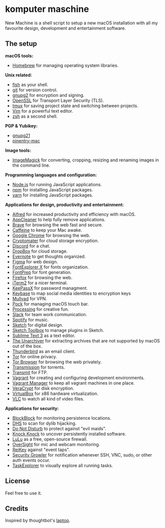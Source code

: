 komputer maschine
======

New Machine is a shell script to setup a new macOS installation with all my favourite design, development and entertainment software.


## The setup

**macOS tools:**
* [Homebrew](http://brew.sh/) for managing operating system libraries.

**Unix related:**
* [fish](https://fishshell.com/) as your shell.
* [git](https://git-scm.com/) for version control.
* [gnupg2](https://fishshell.com/) for encryption and signing.
* [OpenSSL](https://www.openssl.org/) for Transport Layer Security (TLS).
* [tmux](http://tmux.github.io/) for saving project state and switching between projects.
* [Vim](http://www.zsh.org/) for a powerful text editor.
* [zsh](http://www.zsh.org/) as a second shell.

**PGP & Yubikey:**
* [gnupg21](https://gnupg.org/) 
* [pinentry-mac](https://github.com/GPGTools/pinentry-mac) 

**Image tools:**
* [ImageMagick](https://www.imagemagick.org/) for converting, cropping, resizing and renaming images in the command line.

**Programming languages and configuration:**
* [Node.js](https://nodejs.org/) for running JavaScript applications.
* [npm](https://www.npmjs.com/) for installing JavaScript packages.
* [yarn](https://yarnpkg.com/) for installing JavaScript packages.

**Applications for design, productivity and entertainment:**
* [Alfred](https://www.alfredapp.com/) for increased productivity and efficiency with macOS.
* [AppCleaner](https://freemacsoft.net/appcleaner/) to help fully remove applications.
* [Brave](https://brave.com/) for browsing the web fast and secure.
* [Caffeine](http://lightheadsw.com/caffeine/) to keep your Mac awake.
* [Google Chrome](https://www.google.com/chrome/) for browsing the web.
* [Cryptomater](https://cryptomator.org/) for cloud storage encryption.
* [Discord](https://discord.com/) for a chat.
* [DropBox](https://www.dropbox.com/) for cloud storage.
* [Evernote](https://evernote.com/) to get thoughts organized.
* [Figma](https://www.figma.com/) for web design.
* [FontExplorer X](https://www.fontexplorerx.com/) for fonts organization.
* [FontPrep](https://www.fontexplorerx.com/) for font generation.
* [Firefox](https://www.mozilla.org/en-US/firefox/new/) for browsing the web.
* [iTerm2](https://www.iterm2.com/) for a nicer terminal.
* [KeePassX](https://www.keepassx.org/) for password managment.
* [Keybase](https://keybase.io/) to map social media identities to encryption keys
* [Mullvad](https://mullvad.net/) for VPN.
* [Pock](https://pock.dev/) for managing macOS touch bar.
* [Processing](https://processing.org/) for creative fun.
* [Slack](https://slack.com/) for team work communication.
* [Spotify](https://www.spotify.com/) for music.
* [Sketch](https://www.sketchapp.com/) for digital design.
* [Sketch Toolbox](http://sketchtoolbox.com/) to manage plugins in Sketch.
* [Sublime Text 3](https://www.sublimetext.com/3) as a text editor.
* [The Unarchiver](https://theunarchiver.com/) for extracting archives that are not supported by macOS out of the box.
* [Thunderbird](https://www.mozilla.org/) as an email client.
* [Tor](https://www.torproject.org/) for online privacy.
* [Tor Browser](https://www.torproject.org/projects/torbrowser.html.en) for browsing the web privately.
* [Transmission](https://transmissionbt.com/) for torrents.
* [Transmit](https://panic.com/transmit/) for FTP.
* [Vagrant](https://www.vagrantup.com/) for creating and configuring development environments.
* [Vagrant Manager](http://vagrantmanager.com/) to keep all vagrant machines in one place.
* [VeraCrypt](https://veracrypt.codeplex.com/) for disk encryption.
* [VirtualBox](https://www.virtualbox.org/) for x86 hardware virtualization.
* [VLC](http://vagrantmanager.com/) to watch all kind of video files.

**Applications for security:**
* [BlockBlock](https://objective-see.com/products/blockblock.html) for monitoring persistence locations.
* [DHS](https://objective-see.com/products/dhs.html) to scan for dylib hijacking.
* [Do Not Disturb](https://objective-see.com/products/dnd.html) to protect against "evil maids".
* [Knock Knock](https://objective-see.com/products/knockknock.html) to uncover persistently installed software.
* [LuLu](https://objective-see.com/products/lulu.html) as a free, open-source firewall.
* [OverSight](https://objective-see.com/products/oversight.html) for mic and webcam monitoring.
* [ReiKey](https://objective-see.com/products/reikey.html) against "event taps".
* [Security Growler](https://pirate.github.io/security-growler/) for notification whenever SSH, VNC, sudo, or other auth events occur.
* [TaskExplorer](https://objective-see.com/products/taskexplorer.html) to visually explore all running tasks.

## License
Feel free to use it.

## Credits
Inspired by thoughtbot's [laptop](https://github.com/thoughtbot/laptop/).
